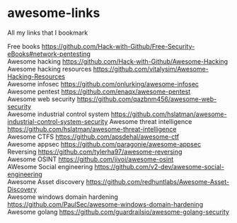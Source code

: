 # awesome-links

All my links that I bookmark 



Free books   https://github.com/Hack-with-Github/Free-Security-eBooks#network-pentesting <br>
Awesome hacking https://github.com/Hack-with-Github/Awesome-Hacking <br>
Awesome hacking resources https://github.com/vitalysim/Awesome-Hacking-Resources <br>
Awesome infosec https://github.com/onlurking/awesome-infosec<br>
Awesome pentest https://github.com/enaqx/awesome-pentest<br>
Awesome web security https://github.com/qazbnm456/awesome-web-security <br>
Awesome industrial control system https://github.com/hslatman/awesome-industrial-control-system-security
Awesome threat intelligence https://github.com/hslatman/awesome-threat-intelligence <br>
Awesome CTFS https://github.com/apsdehal/awesome-ctf <br>
Awesome appsec https://github.com/paragonie/awesome-appsec <br>
Reversing https://github.com/tylerha97/awesome-reversing <br>
Awesome OSINT https://github.com/jivoi/awesome-osint <br>
AWesome Social engineering https://github.com/v2-dev/awesome-social-engineering <br>
Awesome Asset discovery https://github.com/redhuntlabs/Awesome-Asset-Discovery <br>
Awesome windows domain hardening https://github.com/PaulSec/awesome-windows-domain-hardening <br>
Awesome golang https://github.com/guardrailsio/awesome-golang-security <br>
